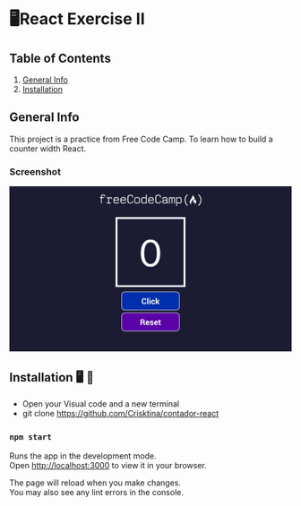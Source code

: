 # :desktop_computer:React Exercise II

## Table of Contents

1. [General Info](#generalInfo)
2. [Installation](#installation)

## General Info

This project is a practice from Free Code Camp. To learn how to build a counter width React.

### Screenshot

![Desktop](./src/images/counterpage.png)

## Installation :desktop_computer: :electric_plug:

- Open your Visual code and a new terminal
- git clone https://github.com/Crisktina/contador-react

### `npm start`

Runs the app in the development mode.\
Open [http://localhost:3000](http://localhost:3000) to view it in your browser.

The page will reload when you make changes.\
You may also see any lint errors in the console.
